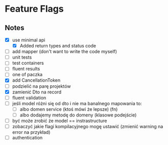 # Feature Flags

## Notes

- [x] use minimal api
    - [x] Added return types and status code
- [ ] add mapper (don't want to write the code myself)
- [ ] unit tests
- [ ] test containers
- [ ] fluent results
- [ ] one of paczka
- [x] add CancellationToken
- [ ] podzielić na parę projektów
- [x] zamienić Dto na record
- [ ] fluent validation
- [ ] jeśli model różni się od dto i nie ma banalnego mapowania to:
    - [ ] albo domen service (ktoś mówi że lepsze) (fn)
    - [ ] albo dodajemy metodę do domeny (klasowe podejście)
- [ ] być może zrobić że model == instrastructure
- [ ] zobaczyć jakie flagi kompilacyjnego mogę ustawić (zmienić warning na error na przykład)
- [ ] authentication